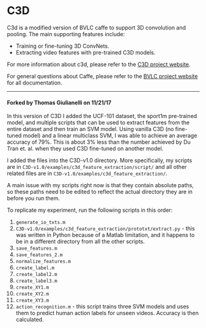 # C3D

C3d is a modified version of BVLC caffe to support 3D convolution and pooling.
The main supporting features include:<br/>
- Training or fine-tuning 3D ConvNets.<br/>
- Extracting video features with pre-trained C3D models.<br/>

For more information about c3d, please refer to the [C3D project website](http://vlg.cs.dartmouth.edu/c3d).<br/>

For general questions about Caffe, please refer to the [BVLC project website](http://caffe.berkeleyvision.org) for all documentation.

----

#### Forked by Thomas Giulianelli on 11/21/17

In this version of C3D I added the UCF-101 dataset, the sport1m pre-trained model, and multiple scripts that can be used to extract features from the entire dataset and then train an SVM model. Using vanilla C3D (no fine-tuned model) and a linear multiclass SVM, I was able to achieve an average accuracy of 79%. This is about 3% less than the number achieved by Du Tran et. al. when they used C3D fine-tuned on another model. 

I added the files into the C3D-v1.0 directory. More specifically, my scripts are in `C3D-v1.0/examples/c3d_feature_extraction/script/` and all other related files are in `C3D-v1.0/examples/c3d_feature_extraction/`.

A main issue with my scripts right now is that they contain absolute paths, so these paths need to be edited to reflect the actual directory they are in before you run them.

To replicate my experiment, run the following scripts in this order:
1. `generate_io_txts.m`
2. `C3D-v1.0/examples/c3d_feature_extraction/prototxt/extract.py` - this was written in Python because of a Matlab limitation, and it happens to be in a different directory from all the other scripts.
3. `save_features.m`
4. `save_features_2.m`
5. `normalize_features.m`
6. `create_label.m`
7. `create_label2.m`
8. `create_label3.m`
9. `create_XY1.m`
10. `create_XY2.m`
11. `create_XY3.m`
12. `action_recognition.m` - this script trains three SVM models and uses them to predict human action labels for unseen videos. Accuracy is then calculated.

